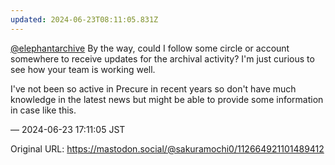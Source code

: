 ```yaml
---
updated: 2024-06-23T08:11:05.831Z
---
```


<p><span class="h-card" translate="no"><a href="https://mastodon.social/@elephantarchive" class="u-url mention">@<span>elephantarchive</span></a></span> By the way, could I follow some circle or account somewhere to receive updates for the archival activity? I&#39;m just curious to see how your team is working well.</p><p>I&#39;ve not been so active in Precure in recent years so don&#39;t have much knowledge in the latest news but might be able to provide some information in case like this.</p>

&mdash; 2024-06-23 17:11:05 JST

Original URL: https://mastodon.social/@sakuramochi0/112664921101489412

